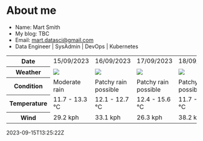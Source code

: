 # About me

- Name: Mart Smith
- My blog: TBC
- Email: [mart.datasci@gmail.com](mailto:mart.datasci6@gmail.com)
- Data Engineer | SysAdmin | DevOps | Kubernetes


<table>
    <tr>
        <th>Date</th>
        <td>15/09/2023</td><td>16/09/2023</td><td>17/09/2023</td><td>18/09/2023</td><td>19/09/2023</td><td>20/09/2023</td><td>21/09/2023</td>
    </tr>
    <tr>
        <th>Weather</th>
        <td><img src="https://cdn.weatherapi.com/weather/64x64/day/302.png"/></td><td><img src="https://cdn.weatherapi.com/weather/64x64/day/176.png"/></td><td><img src="https://cdn.weatherapi.com/weather/64x64/day/176.png"/></td><td><img src="https://cdn.weatherapi.com/weather/64x64/day/176.png"/></td><td><img src="https://cdn.weatherapi.com/weather/64x64/day/176.png"/></td><td><img src="https://cdn.weatherapi.com/weather/64x64/day/176.png"/></td><td><img src="https://cdn.weatherapi.com/weather/64x64/day/119.png"/></td>
    </tr>
    <tr>
        <th>Condition</th>
        <td width="200px">Moderate rain</td><td width="200px">Patchy rain possible</td><td width="200px">Patchy rain possible</td><td width="200px">Patchy rain possible</td><td width="200px">Patchy rain possible</td><td width="200px">Patchy rain possible</td><td width="200px">Cloudy</td>
    </tr>
    <tr>
        <th>Temperature</th>
        <td>11.7 -  13.3 °C</td><td>12.1 -  12.7 °C</td><td>12.4 -  15.6 °C</td><td>11.7 -  16.9 °C</td><td>10.8 -  14.3 °C</td><td>11.1 -  15.2 °C</td><td>10.2 -  14.4 °C</td>
    </tr>
    <tr>
        <th>Wind</th>
        <td>29.2 kph</td><td>33.1 kph</td><td>26.3 kph</td><td>38.2 kph</td><td>34.9 kph</td><td>28.4 kph</td><td>16.6 kph</td>
    </tr>
</table>


2023-09-15T13:25:22Z

